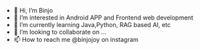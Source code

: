 - 👋 Hi, I’m Binjo
- 👀 I’m interested in Android APP and Frontend web development
- 🌱 I’m currently learning Java,Python, RAG based AI, etc
- 💞️ I’m looking to collaborate on ...
- 📫 How to reach me @binjojoy on instagram

<!---
TitanAxfr/TitanAxfr is a ✨ special ✨ repository because its `README.md` (this file) appears on your GitHub profile.
You can click the Preview link to take a look at your changes.
--->
